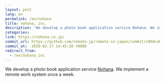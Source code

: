 ```yaml
---
layout: post
lang: en
permalink: /en/nohana
title: nohana, inc.
description: 'We develop a photo book application service Nohana. We implement a remote work system once a week.'
categories: 
link: https://nohana.co.jp/
commit_url: https://github.com/remote-jp/remote-in-japan/commit/c09dcab6fb956d29308b1226608014dde246ebaf
commit_at:  2020-02-17 14:45:20 +0900
redirect_from:
  - /en/nohana_inc
---
```


<p>We develop a photo book application service <a href="https://nohana.jp/">Nohana</a>. We implement a remote work system once a week.</p>
